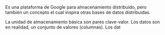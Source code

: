 Es una plataforma de Google para almacenamiento distribuido, pero también un concepto el cual inspira otras bases de datos distribuidas.

La unidad de almacenamiento básica son pares clave-valor. Los datos son en realidad, un conjunto de valores (columnas). Los dat
